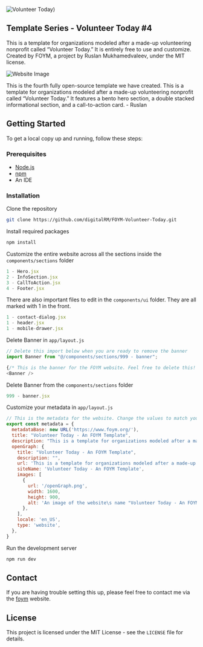 ![Volunteer Today)](https://github.com/user-attachments/assets/bd282059-9076-49aa-a7ee-3425b7bdf926)

Template Series - Volunteer Today #4
---
This is a template for organizations modeled after a made-up volunteering nonprofit called “Volunteer Today.” It is entirely free to use and customize. Created by FOYM, a project by Ruslan Mukhamedvaleev, under the MIT license.

![Website Image](https://github.com/user-attachments/assets/a9255895-d9fc-4477-9cf7-0deffa9468b6)

This is the fourth fully open-source template we have created. This is a template for organizations modeled after a made-up volunteering nonprofit called “Volunteer Today.” It features a bento hero section, a double stacked informational section, and a call-to-action card. - Ruslan

Getting Started
---

To get a local copy up and running, follow these steps:

### Prerequisites

- [Node.js](https://nodejs.org/en)
- [npm](https://docs.npmjs.com/downloading-and-installing-node-js-and-npm)
- An IDE

### Installation

Clone the repository

```bash
git clone https://github.com/digitalRM/FOYM-Volunteer-Today.git
```

Install required packages

```bash
npm install
```

Customize the entire website across all the sections inside the `components/sections` folder
```js
1 - Hero.jsx
2 - InfoSection.jsx
3 - CallToAction.jsx
4 - Footer.jsx
```

There are also important files to edit in the `components/ui` folder. They are all marked with 1 in the front. 
```js
1 - contact-dialog.jsx
1 - header.jsx
1 - mobile-drawer.jsx
```

Delete Banner in `app/layout.js`

```js
// Delete this import below when you are ready to remove the banner
import Banner from "@/components/sections/999 - banner";

{/* This is the banner for the FOYM website. Feel free to delete this! */}
<Banner />
```
Delete Banner from the `components/sections` folder
```js
999 - banner.jsx
```

Customize your metadata in `app/layout.js`
```js
// This is the metadata for the website. Change the values to match your website. Upload the openGraph.png to your public folder
export const metadata = {
  metadataBase: new URL('https://www.foym.org/'),
  title: "Volunteer Today - An FOYM Template",
  description: "This is a template for organizations modeled after a made-up volunteering nonprofit called “Volunteer Today.” Created by FOYM, a project by Ruslan Mukhamedvaleev, under the MIT license.",
  openGraph: {
    title: "Volunteer Today - An FOYM Template",
    description: "",
    url: 'This is a template for organizations modeled after a made-up volunteering nonprofit called “Volunteer Today.” Created by FOYM, a project by Ruslan Mukhamedvaleev, under the MIT license.',
    siteName: 'Volunteer Today - An FOYM Template',
    images: [
      {
        url: '/openGraph.png',
        width: 1600,
        height: 900,
        alt: 'An image of the website\s name "Volunteer Today - An FOYM. Template" and star like characters in the background pointing at the name',
      },
    ], 
    locale: 'en_US',
    type: 'website',
  },
}
```

Run the development server

```bash
npm run dev
```

## Contact 

If you are having trouble setting this up, please feel free to contact me via the [foym](https://www.foym.org) website. 

## License

This project is licensed under the MIT License - see the `LICENSE` file for details.


